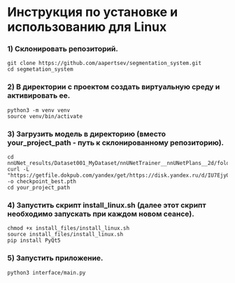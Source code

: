 
# Инструкция по установке и использованию для Linux

### 1) Склонировать репозиторий.
```
git clone https://github.com/aapertsev/segmentation_system.git
cd segmetation_system
```

### 2) В директории с проектом создать виртуальную среду и активировать ее.
```
python3 -m venv venv
source venv/bin/activate
```
### 3) Загрузить модель в директорию (вместо your_project_path - путь к склонированному репозиторию).

```
cd nnUNet_results/Dataset001_MyDataset/nnUNetTrainer__nnUNetPlans__2d/fold_4
curl -L "https://getfile.dokpub.com/yandex/get/https://disk.yandex.ru/d/IU7EjyQU11UVog" -o checkpoint_best.pth
cd your_project_path
```

### 4) Запустить скрипт install_linux.sh (далее этот скрипт необходимо запускать при каждом новом сеансе).
```
chmod +x install_files/install_linux.sh
source install_files/install_linux.sh
pip install PyQt5
```

### 5) Запустить приложение.
```
python3 interface/main.py 
```


